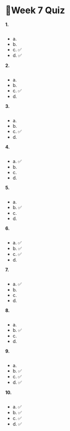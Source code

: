 # 📌Week 7 Quiz

**1.**

<img src="https://storage.googleapis.com/swayam-node1-production.appspot.com/assets/img/noc22_cs47/w7q1.PNG" alt="">

- a.  
- b.  
- c.  ✅ 
- d.  ✅

**2.**

<img src="https://storage.googleapis.com/swayam-node1-production.appspot.com/assets/img/noc22_cs47/w7q2.PNG" alt="">

- a.  
- b.  
- c.  ✅
- d.  

**3.**

<img src="https://storage.googleapis.com/swayam-node1-production.appspot.com/assets/img/noc22_cs47/w7q3.PNG" alt="">

- a.  
- b.  
- c.  ✅
- d.  


**4.**

<img src="https://storage.googleapis.com/swayam-node1-production.appspot.com/assets/img/noc22_cs47/w7q4.PNG" alt="">

- a.  ✅
- b.  
- c.  
- d.  

**5.**

<img src="https://storage.googleapis.com/swayam-node1-production.appspot.com/assets/img/noc22_cs47/w7q5.PNG" alt="">

- a.  
- b.  ✅
- c.  
- d.  

**6.**

<img src="https://storage.googleapis.com/swayam-node1-production.appspot.com/assets/img/noc22_cs47/w7q6.PNG" alt="">

- a.  ✅
- b.  ✅
- c.  ✅
- d.  

**7.**

<img src="https://storage.googleapis.com/swayam-node1-production.appspot.com/assets/img/noc22_cs47/w7q7.PNG" alt="">

- a.  ✅
- b.  
- c.  
- d.  

**8.**

<img src="https://storage.googleapis.com/swayam-node1-production.appspot.com/assets/img/noc22_cs47/w7q8.PNG" alt="">

- a.  
- b.  ✅
- c.  
- d.  

**9.**

<img src="https://storage.googleapis.com/swayam-node1-production.appspot.com/assets/img/noc22_cs47/w7q9.PNG" alt="">

- a.  
- b.  ✅
- c.  ✅
- d.  ✅

**10.**

<img src="https://storage.googleapis.com/swayam-node1-production.appspot.com/assets/img/noc22_cs47/w7q10.PNG" alt="">

- a.  ✅
- b.  ✅
- c.  ✅
- d.  ✅
